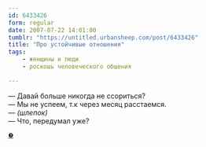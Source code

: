 ```yaml
---
id: 6433426
form: regular
date: 2007-07-22 14:01:00
tumblr: "https://untitled.urbansheep.com/post/6433426"
title: "Про устойчивые отношения"
tags:
    - женщины и люди
    - роскошь человеческого общения

---
```


<p>—&nbsp;Давай больше никогда не ссориться?<br/>
—&nbsp;Мы не успеем, т.к через месяц расстаемся.<br/>
—&nbsp;<i>(шлепок)</i><br/>
—&nbsp;Что, передумал уже?</p>

<p><small><a href="http://twitter.com/urbansheep/statuses/162232432">❼</a></small></p>

